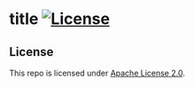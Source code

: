 # title [![License](https://img.shields.io/badge/License-Apache_2.0-blue.svg)](https://opensource.org/licenses/Apache-2.0) 

  ## License
  This repo is licensed under [Apache License 2.0](https://opensource.org/licenses/Apache-2.0).